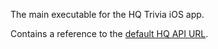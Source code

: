 The main executable for the HQ Trivia iOS app.

Contains a reference to the [default HQ API URL](https://api-quiz.hype.space).
